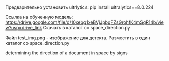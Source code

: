 # 
Предварительно установить ultrlytics:
pip install ultralytics==8.0.224

Ссылка на обученную модель: https://drive.google.com/file/d/10xebg1xeBVjJpbgFZsGrohfK4mSqR14b/view?usp=drive_link
Скачать в каталог со space_direction.py

Файл test_img.png - изображение для детекта. Разместить в один каталог со space_direction.py

determining the direction of a document in space by signs
